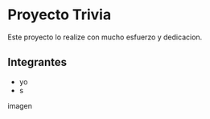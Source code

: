 # Proyecto Trivia

Este proyecto lo realize con mucho esfuerzo y dedicacion.

## Integrantes

* yo
* s

imagen